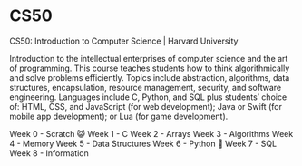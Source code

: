 # CS50
CS50: Introduction to Computer Science | Harvard University

Introduction to the intellectual enterprises of computer science and the art of programming. This course teaches students how to think algorithmically and solve problems efficiently. Topics include abstraction, algorithms, data structures, encapsulation, resource management, security, and software engineering. Languages include C, Python, and SQL plus students’ choice of: HTML, CSS, and JavaScript (for web development); Java or Swift (for mobile app development); or Lua (for game development).

Week 0 - Scratch 😺
Week 1 - C
Week 2 - Arrays
Week 3 - Algorithms
Week 4 - Memory
Week 5 - Data Structures
Week 6 - Python 🐍
Week 7 - SQL
Week 8 - Information
